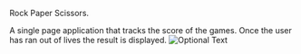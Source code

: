 Rock Paper Scissors.

A single page application that tracks the score of the games. Once the user has ran out of lives the result is displayed.
![Optional Text](../master/public/Images/ExampleOfScreen.PNG)
